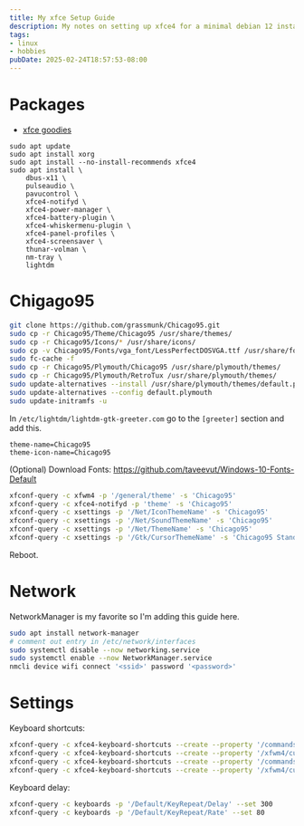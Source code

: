 ```yaml
---
title: My xfce Setup Guide
description: My notes on setting up xfce4 for a minimal debian 12 install.
tags:
- linux
- hobbies
pubDate: 2025-02-24T18:57:53-08:00
---
```


# Packages

- [xfce goodies](https://goodies.xfce.org/)

```
sudo apt update
sudo apt install xorg
sudo apt install --no-install-recommends xfce4
sudo apt install \
    dbus-x11 \
    pulseaudio \
    pavucontrol \
    xfce4-notifyd \
    xfce4-power-manager \
    xfce4-battery-plugin \
    xfce4-whiskermenu-plugin \
    xfce4-panel-profiles \
    xfce4-screensaver \
    thunar-volman \
    nm-tray \
    lightdm
```

# Chigago95

```sh
git clone https://github.com/grassmunk/Chicago95.git
sudo cp -r Chicago95/Theme/Chicago95 /usr/share/themes/
sudo cp -r Chicago95/Icons/* /usr/share/icons/
sudo cp -v Chicago95/Fonts/vga_font/LessPerfectDOSVGA.ttf /usr/share/fonts/
sudo fc-cache -f
sudo cp -r Chicago95/Plymouth/Chicago95 /usr/share/plymouth/themes/
sudo cp -r Chicago95/Plymouth/RetroTux /usr/share/plymouth/themes/
sudo update-alternatives --install /usr/share/plymouth/themes/default.plymouth default.plymouth /usr/share/plymouth/themes/Chicago95/Chicago95.plymouth 100
sudo update-alternatives --config default.plymouth
sudo update-initramfs -u
```

In `/etc/lightdm/lightdm-gtk-greeter.com` go to the `[greeter]` section and add
this.

```
theme-name=Chicago95
theme-icon-name=Chicago95
```

(Optional) Download Fonts: <https://github.com/taveevut/Windows-10-Fonts-Default>

```sh
xfconf-query -c xfwm4 -p '/general/theme' -s 'Chicago95'
xfconf-query -c xfce4-notifyd -p 'theme' -s 'Chicago95'
xfconf-query -c xsettings -p '/Net/IconThemeName' -s 'Chicago95'
xfconf-query -c xsettings -p '/Net/SoundThemeName' -s 'Chicago95'
xfconf-query -c xsettings -p '/Net/ThemeName' -s 'Chicago95'
xfconf-query -c xsettings -p '/Gtk/CursorThemeName' -s 'Chicago95 Standard Cursors'
```

Reboot.

# Network

NetworkManager is my favorite so I'm adding this guide here.

```sh
sudo apt install network-manager
# comment out entry in /etc/network/interfaces
sudo systemctl disable --now networking.service
sudo systemctl enable --now NetworkManager.service
nmcli device wifi connect '<ssid>' password '<password>'
```

# Settings

Keyboard shortcuts:
```sh
xfconf-query -c xfce4-keyboard-shortcuts --create --property '/commands/custom/<Super>a' --type string --set xfce4-popup-whiskermenu
xfconf-query -c xfce4-keyboard-shortcuts --create --property '/xfwm4/custom/<Super>d' --type string --set 'show_desktop_key'
xfconf-query -c xfce4-keyboard-shortcuts --create --property '/commands/custom/<Super>s' --type string --set 'xfce4-settings-manager'
xfconf-query -c xfce4-keyboard-shortcuts --create --property '/xfwm4/custom/<Super>Up' --type string --set 'maximize_window_key'
```

Keyboard delay:
```sh
xfconf-query -c keyboards -p '/Default/KeyRepeat/Delay' --set 300
xfconf-query -c keyboards -p '/Default/KeyRepeat/Rate' --set 80
```
